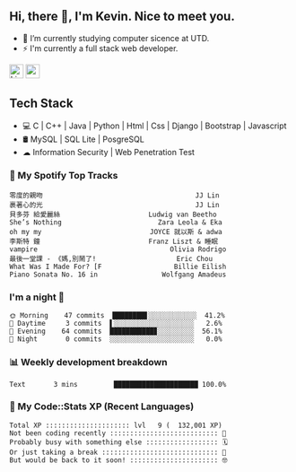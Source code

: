 ## Hi, there 👋, I'm Kevin. Nice to meet you.

- 🌱 I’m currently studying computer sicence at UTD.
- ⚡ I'm currently a full stack web developer.

<a href="https://www.linkedin.com/in/kevin12686/"><img alt="LinkedIn" src="https://img.shields.io/badge/linkedin%20-%230077B5.svg?&style=for-the-badge&logo=linkedin&logoColor=white" height=25></a>
<a href="https://www.instagram.com/kevin12686/"><img src="https://img.shields.io/badge/instagram-3f729b?&style=for-the-badge&logo=instagram&logoColor=white" height=25></a>

## Tech Stack

* 💻 C | C++ | Java | Python | Html | Css | Django | Bootstrap | Javascript
* 🛢️ MySQL | SQL Lite | PosgreSQL
* ☁ Information Security | Web Penetration Test

### 🎵 My Spotify Top Tracks

<!-- spotify start -->

```text
零度的親吻                                      JJ Lin
裹著心的光                                      JJ Lin
貝多芬 給愛麗絲                      Ludwig van Beetho
She’s Nothing                        Zara Leola & Eka
oh my my                           JOYCE 就以斯 & adwa
李斯特 鐘                           Franz Liszt & 睡眠
vampire                                 Olivia Rodrigo
最後一堂課 - 《媽,別鬧了!                    Eric Chou
What Was I Made For? [F                  Billie Eilish
Piano Sonata No. 16 in                Wolfgang Amadeus
```

<!-- spotify end -->

### I'm a night 🦉

<!-- early_bird start -->

```text
🌞 Morning    47 commits  ████████▋░░░░░░░░░░░░  41.2%
🌆 Daytime     3 commits  ▌░░░░░░░░░░░░░░░░░░░░   2.6%
🌃 Evening    64 commits  ███████████▊░░░░░░░░░  56.1%
🌙 Night       0 commits  ░░░░░░░░░░░░░░░░░░░░░   0.0%
```

<!-- early_bird end -->

### 📊 Weekly development breakdown

<!-- code_time start -->

```text
Text       3 mins         █████████████████████ 100.0%
```

<!-- code_time end -->

### 🧰 My Code::Stats XP (Recent Languages)

<!-- codestats start -->

```text
Total XP ::::::::::::::::::::: lvl   9 (  132,001 XP) 
Not been coding recently ::::::::::::::::::::::::::: 🙈
Probably busy with something else :::::::::::::::::: 🗓
Or just taking a break ::::::::::::::::::::::::::::: 🌴
But would be back to it soon! :::::::::::::::::::::: 🤓
```

<!-- codestats end -->
